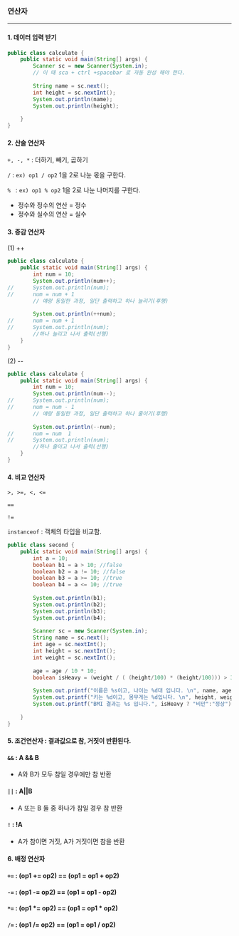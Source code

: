 ### 연산자

------

#### 1. 데이터 입력 받기

```java
public class calculate {
	public static void main(String[] args) {
		Scanner sc = new Scanner(System.in); 
        // 이 때 sca + ctrl +spacebar 로 자동 완성 해야 한다.
		
		String name = sc.next();
		int height = sc.nextInt();
		System.out.println(name);
		System.out.println(height);
		
	}
}
```



#### 2. 산술 연산자

`+, -, *` : 더하기, 빼기, 곱하기

`/` : `ex) op1 / op2`  1을 2로 나눈 몫을 구한다.

`% ` : `ex) op1 % op2`  1을 2로 나눈 나머지를 구한다.

- 정수와 정수의 연산 = 정수
- 정수와 실수의 연산  = 실수



#### 3. 증감 연산자

(1) ++

```java
public class calculate {
	public static void main(String[] args) {
		int num = 10;
		System.out.println(num++);
//		System.out.println(num);
//		num = num + 1
        // 얘랑 동일한 과정, 일단 출력하고 하나 늘리기(후행)
		
		System.out.println(++num);
//		num = num + 1
//		System.out.println(num);
        //하나 늘리고 나서 출력(선행)
	}
}

```



(2) --

```java
public class calculate {
	public static void main(String[] args) {
		int num = 10;
		System.out.println(num--);
//		System.out.println(num);
//		num = num - 1
        // 얘랑 동일한 과정, 일단 출력하고 하나 줄이기(후행)
		
		System.out.println(--num);
//		num = num  1
//		System.out.println(num);
        //하나 줄이고 나서 출력(선행)
	}
}
```



#### 4. 비교 연산자

`>, >=, <, <=` 

`==` 

`!=`

`instanceof` : 객체의 타입을 비교함.



```java
public class second {
	public static void main(String[] args) {
		int a = 10;
		boolean b1 = a > 10; //false
		boolean b2 = a != 10; //false
		boolean b3 = a >= 10; //true
		boolean b4 = a <= 10; //true
		
		System.out.println(b1);
		System.out.println(b2);
		System.out.println(b3);
		System.out.println(b4);
		
		Scanner sc = new Scanner(System.in);
		String name = sc.next();
		int age = sc.nextInt();
		int height = sc.nextInt();
		int weight = sc.nextInt();
		
		age = age / 10 * 10;
		boolean isHeavy = (weight / ( (height/100) * (height/100))) > 30;
		
		System.out.printf("이름은 %s이고, 나이는 %d대 입니다. \n", name, age);
		System.out.printf("키는 %d이고, 몸무게는 %d입니다. \n", height, weight);
		System.out.printf("BMI 결과는 %s 입니다.", isHeavy ? "비만":"정상");
		
	}
}
```





#### 5. 조건연산자 : 결과값으로 참, 거짓이 반환된다.



#### `&&` : A && B

- A와 B가 모두 참일 경우에만 참 반환



#### `||` : A||B

- A 또는 B 둘 중 하나가 참일 경우 참 반환

  

#### `!` : !A

- A가 참이면 거짓, A가 거짓이면 참을 반환



#### 6. 배정 연산자

#### `+=`  : (op1 += op2) == (op1 = op1 + op2)

#### `-=` :  (op1 -= op2) == (op1 = op1 - op2)

#### `*=` :  (op1 *= op2) == (op1 = op1 * op2)

#### `/=` :  (op1 /= op2) == (op1 = op1 / op2)

